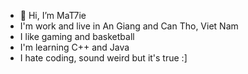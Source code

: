 - 👋 Hi, I’m MaT7ie
- I'm work and live in An Giang and Can Tho, Viet Nam
- I like gaming and basketball
- I'm learning C++ and Java
- I hate coding, sound weird but it's true :]

<!---
mat7ie/mat7ie is a ✨ special ✨ repository because its `README.md` (this file) appears on your GitHub profile.
You can click the Preview link to take a look at your changes.
--->
